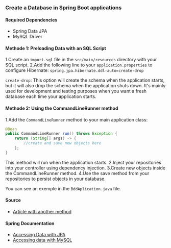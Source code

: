 ### Create a Database in Spring Boot applications

#### Required Dependencies

- Spring Data JPA
- MySQL Driver

#### Methode 1: Preloading Data with an SQL Script

1.Create an `import.sql` file in the `src/main/resources` directory with your SQL script.
2.Add the following line to your `application.properties` to configure Hibernate: `spring.jpa.hibernate.ddl-auto=create-drop`

`create-drop`: This option will create the schema when the application starts, but it will also drop the schema when the application shuts down. It's mainly used for development and testing purposes when you want a fresh database each time your application starts.

#### Methode 2: Using the CommandLineRunner method

1.Add the `CommandLineRunner` method to your main application class:

```java
@Bean
public CommandLineRunner run() throws Exception {
    return (String[] args) -> {
        //create and save new objects here
    };
}
```
This method will run when the application starts.
2.Inject your repositories into your controller using dependency injection.
3.Create new objects inside the CommandLineRunner method.
4.Use the save method from your repositories to persist objects in your database.

You can see an exemple in the `BddAplication.java` file.

#### Source

* [Article with another method](https://www.masterspringboot.com/data-access/jpa-applications/preloading-data-in-spring-boot-with-import-sql-and-data-sql/)

#### Spring Documentation
* [Accessing Data with JPA](https://spring.io/guides/gs/accessing-data-jpa/)
* [Accessing data with MySQL](https://spring.io/guides/gs/accessing-data-mysql/)
